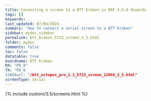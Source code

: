 ```yaml
---
title: Connecting a screen to a BTT Kraken in RRF 3.5.0 Onwards
tags: []
keywords: 
last_updated: 07/04/2024
summary: "How to connect a serial screen to a BTT Kraken"
sidebar: mydoc_sidebar
permalink: btt_kraken_h723_screen_3_5.html
folder: mydoc
comments: false
toc: false
datatable: true
boardname: BTT Kraken
RX: "PD_9"
TX: "PD_8
12864url: "/btt_octopus_pro_1.1_h723_screen_12864_3_5.html"
screenType: serial
---
```


{% include custom/3.5/screens.html %}
